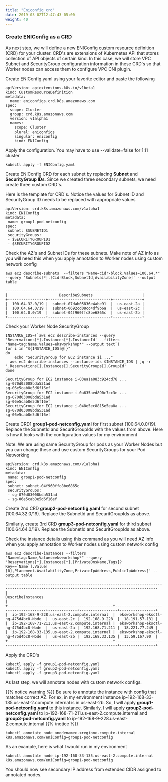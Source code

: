 ```yaml
---
title: "Eniconfig_crd"
date: 2019-03-02T12:47:43-05:00
weight: 40
---
```


### Create ENIConfig as a CRD
As next step, we will define a new ENIConfig custom resource definition (CRD) for your cluster. CRD's are extensions of Kubernetes API that stores collection of API objects of certain kind. In this case, we will store VPC Subnet and SecurityGroup configuration information in these CRD's so that Worker nodes can access them to configure VPC CNI plugin.

Create ENIConfig.yaml using your favorite editor and paste the following

```
apiVersion: apiextensions.k8s.io/v1beta1
kind: CustomResourceDefinition
metadata:
  name: eniconfigs.crd.k8s.amazonaws.com
spec:
  scope: Cluster
  group: crd.k8s.amazonaws.com
  version: v1alpha1
  names:
    scope: Cluster
    plural: eniconfigs
    singular: eniconfig
    kind: ENIConfig

```
Apply the configuration. You may have to use --validate=false for 1.11 cluster

```
kubectl apply -f ENIConfig.yaml
```
Create ENIConfig CRD for each subnet by replacing **Subnet** and **SecurityGroup IDs**. Since we created three secondary subnets, we need create three custom CRD's.

Here is the template for CRD's. Notice the values for Subnet ID and SecurityGroup ID needs to be replaced with appropriate values
```
apiVersion: crd.k8s.amazonaws.com/v1alpha1
kind: ENIConfig
metadata:
 name: group1-pod-netconfig
spec:
 subnet: $SUBNETID1
 securityGroups:
 - $SECURITYGROUPID1
 - $SECURITYGROUPID2
```
Check the AZ's and Subnet IDs for these subnets. Make note of AZ info as you will need this when you apply annotation to Worker nodes using custom network config
```
aws ec2 describe-subnets  --filters "Name=cidr-block,Values=100.64.*" --query 'Subnets[*].[CidrBlock,SubnetId,AvailabilityZone]' --output table
```
```
--------------------------------------------------------------
|                       DescribeSubnets                      |
+-----------------+----------------------------+-------------+
|  100.64.32.0/19 |  subnet-07dab05836e4abe91  |  us-east-2a |
|  100.64.64.0/19 |  subnet-0692cd08cc4df9b6a  |  us-east-2c |
|  100.64.0.0/19  |  subnet-04f960ffc8be6865c  |  us-east-2b |
+-----------------+----------------------------+-------------+
```
Check your Worker Node SecurityGroup
```
INSTANCE_IDS=(`aws ec2 describe-instances --query 'Reservations[*].Instances[*].InstanceId' --filters "Name=tag:Name,Values=eksworkshop*" --output text`)
for i in "${INSTANCE_IDS[@]}"
do
	echo "SecurityGroup for EC2 instance $i ..."
  aws ec2 describe-instances --instance-ids $INSTANCE_IDS | jq -r '.Reservations[].Instances[].SecurityGroups[].GroupId'
done  
```
```
SecurityGroup for EC2 instance i-03ea1a083c924cd78 ...
sg-070d03008bda531ad
sg-06e5cab8e5d6f16ef
SecurityGroup for EC2 instance i-0a635aed890c7cc3e ...
sg-070d03008bda531ad
sg-06e5cab8e5d6f16ef
SecurityGroup for EC2 instance i-048e5ec8815e5ea8a ...
sg-070d03008bda531ad
sg-06e5cab8e5d6f16ef
```
Create CRD1 **group1-pod-netconfig.yaml** for first subnet (100.64.0.0/19). Replace the SubnetId and SecuritGroupIds with the values from above. Here is how it looks with the configuration values for my environment

Note: We are using same SecurityGroup for pods as your Worker Nodes but you can change these and use custom SecurityGroups for your Pod Networking

```
apiVersion: crd.k8s.amazonaws.com/v1alpha1
kind: ENIConfig
metadata:
 name: group1-pod-netconfig
spec:
 subnet: subnet-04f960ffc8be6865c
 securityGroups:
 - sg-070d03008bda531ad
 - sg-06e5cab8e5d6f16ef
```
Create 2nd CRD **group2-pod-netconfig.yaml** for second subnet (100.64.32.0/19). Replace the SubnetId and SecuritGroupIds as above.

Similarly, create 3rd CRD **group3-pod-netconfig.yaml** for third subnet (100.64.64.0/19). Replace the SubnetId and SecuritGroupIds as above.

Check the instance details using this command as you will need AZ info when you apply annotation to Worker nodes using custom network config
```
aws ec2 describe-instances --filters "Name=tag:Name,Values=eksworkshop*" --query 'Reservations[*].Instances[*].[PrivateDnsName,Tags[?Key==`Name`].Value|[0],Placement.AvailabilityZone,PrivateIpAddress,PublicIpAddress]' --output table   
```
```
------------------------------------------------------------------------------------------------------------------------------------------
|                                                            DescribeInstances                                                           |
+-----------------------------------------------+---------------------------------------+-------------+-----------------+----------------+
|  ip-192-168-9-228.us-east-2.compute.internal  |  eksworkshop-eksctl-ng-475d4bc8-Node  |  us-east-2c |  192.168.9.228  |  18.191.57.131 |
|  ip-192-168-71-211.us-east-2.compute.internal |  eksworkshop-eksctl-ng-475d4bc8-Node  |  us-east-2a |  192.168.71.211 |  18.221.77.249 |
|  ip-192-168-33-135.us-east-2.compute.internal |  eksworkshop-eksctl-ng-475d4bc8-Node  |  us-east-2b |  192.168.33.135 |  13.59.167.90  |
+-----------------------------------------------+---------------------------------------+-------------+-----------------+----------------+
```

Apply the CRD's
```
kubectl apply -f group1-pod-netconfig.yaml
kubectl apply -f group2-pod-netconfig.yaml
kubectl apply -f group3-pod-netconfig.yaml
```
As last step, we will annotate nodes with custom network configs.

{{% notice warning %}}
Be sure to annotate the instance with config that matches correct AZ. For ex, in my environment instance ip-192-168-33-135.us-east-2.compute.internal is in us-east-2b. So, I will apply **group1-pod-netconfig.yaml** to this instance. Similarly, I will apply **group2-pod-netconfig.yaml** to ip-192-168-71-211.us-east-2.compute.internal and **group3-pod-netconfig.yaml** to ip-192-168-9-228.us-east-2.compute.internal
{{% /notice %}}

```
kubectl annotate node <nodename>.<region>.compute.internal k8s.amazonaws.com/eniConfig=group1-pod-netconfig
```
As an example, here is what I would run in my environment
```
kubectl annotate node ip-192-168-33-135.us-east-2.compute.internal k8s.amazonaws.com/eniConfig=group1-pod-netconfig
```
You should now see secondary IP address from extended CIDR assigned to annotated nodes.
